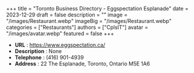 +++
title = "Toronto Business Directory - Eggspectation Esplanade"
date = 2023-12-29
draft = false
description = ""
image = "/images/Restaurant.webp"
imageBig = "/images/Restaurant.webp"
categories = ["Restaurants"]
authors = ["CplsIT"]
avatar = "/images/avatar.webp"
featured = false
+++


* **URL** :  https://www.eggspectation.ca/
* **Description** : None
* **Telephone** : (416) 901-4939
* **Address** : 22 The Esplanade, Toronto, Ontario M5E 1A6
